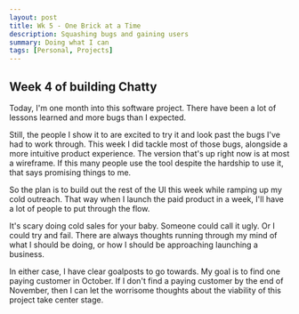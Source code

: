 ```yaml
---
layout: post
title: Wk 5 - One Brick at a Time
description: Squashing bugs and gaining users
summary: Doing what I can
tags: [Personal, Projects]
---
```


 <h2> Week 4 of building Chatty </h2>

 Today, I'm one month into this software project. There have been a lot of lessons learned and more bugs than I expected.

 Still, the people I show it to are excited to try it and look past the bugs I've had to work through. This week I did tackle most of those bugs, alongside a more intuitive product experience. The version that's up right now is at most a wireframe. If this many people use the tool despite the hardship to use it, that says promising things to me.

 So the plan is to build out the rest of the UI this week while ramping up my cold outreach. That way when I launch the paid product in a week, I'll have a lot of people to put through the flow.

 It's scary doing cold sales for your baby. Someone could call it ugly. Or I could try and fail. There are always thoughts running through my mind of what I should be doing, or how I should be approaching launching a business.

 In either case, I have clear goalposts to go towards. My goal is to find one paying customer in October. If I don't find a paying customer by the end of November, then I can let the worrisome thoughts about the viability of this project take center stage.
